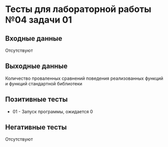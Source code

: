 # Тесты для лабораторной работы №04 задачи 01

## Входные данные
Отсутствуют

## Выходные данные
Количество проваленных сравнений поведения реализованных функций и функций стандартной библиотеки

## Позитивные тесты
- 01 - Запуск программы, ожидается 0

## Негативные тесты
Отсутствуют

